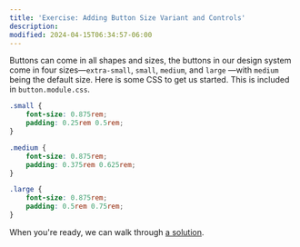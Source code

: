 ```yaml
---
title: 'Exercise: Adding Button Size Variant and Controls'
description:
modified: 2024-04-15T06:34:57-06:00
---
```


Buttons can come in all shapes and sizes, the buttons in our design system come in four sizes—`extra-small`, `small`, `medium`, and `large` —with `medium` being the default size. Here is some CSS to get us started. This is included in `button.module.css`.

```css
.small {
	font-size: 0.875rem;
	padding: 0.25rem 0.5rem;
}

.medium {
	font-size: 0.875rem;
	padding: 0.375rem 0.625rem;
}

.large {
	font-size: 0.875rem;
	padding: 0.5rem 0.75rem;
}
```

When you're ready, we can walk through [a solution](adding-button-sizes-solution.md).
